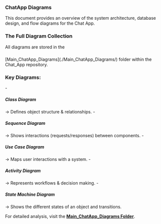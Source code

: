 <h3>ChatApp Diagrams</h3> 

This document provides an overview of the system architecture, database design, and flow diagrams for the Chat App.

<h3>The Full Diagram Collection</h3>
All diagrams are stored in the <h5></h5>[Main_ChatApp_Diagrams](./Main_ChatApp_Diagrams/)</h5> folder within the Chat_App repository.

<h3>Key Diagrams:</h3>
- <h5>Class Diagram</h5> → Defines object structure & relationships.
- <h5>Sequence Diagram</h5> → Shows interactions (requests/responses) between components.
- <h5>Use Case Diagram</h5> → Maps user interactions with a system.
- <h5>Activity Diagram</h5> → Represents workflows & decision making.
- <h5>State Machine Diagram</h5> → Shows the different states of an object and transitions.

For detailed analysis, visit the **[Main_ChatApp_Diagrams Folder](./Main_ChatApp_Diagrams/)**.
